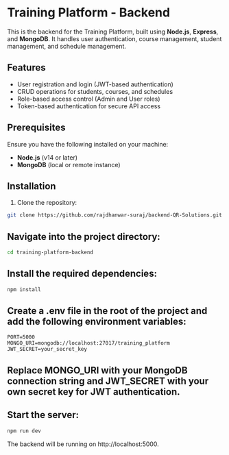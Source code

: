 # Training Platform - Backend

This is the backend for the Training Platform, built using **Node.js**, **Express**, and **MongoDB**. It handles user authentication, course management, student management, and schedule management.

## Features

- User registration and login (JWT-based authentication)
- CRUD operations for students, courses, and schedules
- Role-based access control (Admin and User roles)
- Token-based authentication for secure API access

## Prerequisites

Ensure you have the following installed on your machine:

- **Node.js** (v14 or later)
- **MongoDB** (local or remote instance)

## Installation

1. Clone the repository:

```bash
git clone https://github.com/rajdhanwar-suraj/backend-QR-Solutions.git
```

## Navigate into the project directory:

```bash
cd training-platform-backend
```

## Install the required dependencies:

```bash
npm install
```

## Create a .env file in the root of the project and add the following environment variables:

```base
PORT=5000
MONGO_URI=mongodb://localhost:27017/training_platform
JWT_SECRET=your_secret_key
```

## Replace MONGO_URI with your MongoDB connection string and JWT_SECRET with your own secret key for JWT authentication.

## Start the server:

```bash
npm run dev
```
The backend will be running on http://localhost:5000.